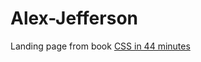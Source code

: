 # Alex-Jefferson

Landing page from book [CSS in 44 minutes](https://jgthms.com/css-in-44-minutes-ebook/)
